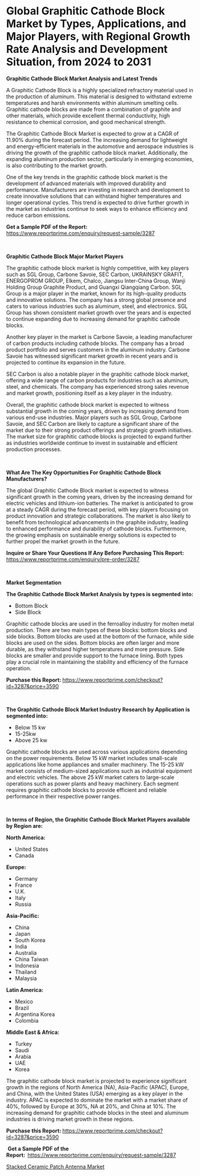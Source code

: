 <p><h1>Global Graphitic Cathode Block Market by Types, Applications, and Major Players, with Regional Growth Rate Analysis and Development Situation, from 2024 to 2031</h1></p><p><strong>Graphitic Cathode Block Market Analysis and Latest Trends</strong></p>
<p><p>A Graphitic Cathode Block is a highly specialized refractory material used in the production of aluminum. This material is designed to withstand extreme temperatures and harsh environments within aluminum smelting cells. Graphitic cathode blocks are made from a combination of graphite and other materials, which provide excellent thermal conductivity, high resistance to chemical corrosion, and good mechanical strength.</p><p>The Graphitic Cathode Block Market is expected to grow at a CAGR of 11.90% during the forecast period. The increasing demand for lightweight and energy-efficient materials in the automotive and aerospace industries is driving the growth of the graphitic cathode block market. Additionally, the expanding aluminum production sector, particularly in emerging economies, is also contributing to the market growth.</p><p>One of the key trends in the graphitic cathode block market is the development of advanced materials with improved durability and performance. Manufacturers are investing in research and development to create innovative solutions that can withstand higher temperatures and longer operational cycles. This trend is expected to drive further growth in the market as industries continue to seek ways to enhance efficiency and reduce carbon emissions.</p></p>
<p><strong>Get a Sample PDF of the Report:&nbsp;</strong> <a href="https://www.reportprime.com/enquiry/request-sample/3287">https://www.reportprime.com/enquiry/request-sample/3287</a></p>
<p>&nbsp;</p>
<p><strong>Graphitic Cathode Block Major Market Players</strong></p>
<p><p>The graphitic cathode block market is highly competitive, with key players such as SGL Group, Carbone Savoie, SEC Carbon, UKRAINSKY GRAFIT, ENERGOPROM GROUP, Elkem, Chalco, Jiangsu Inter-China Group, Wanji Holding Group Graphite Product, and Guangxi Qiangqiang Carbon. SGL Group is a major player in the market, known for its high-quality products and innovative solutions. The company has a strong global presence and caters to various industries such as aluminum, steel, and electronics. SGL Group has shown consistent market growth over the years and is expected to continue expanding due to increasing demand for graphitic cathode blocks.</p><p>Another key player in the market is Carbone Savoie, a leading manufacturer of carbon products including cathode blocks. The company has a broad product portfolio and serves customers in the aluminum industry. Carbone Savoie has witnessed significant market growth in recent years and is projected to continue its expansion in the future.</p><p>SEC Carbon is also a notable player in the graphitic cathode block market, offering a wide range of carbon products for industries such as aluminum, steel, and chemicals. The company has experienced strong sales revenue and market growth, positioning itself as a key player in the industry.</p><p>Overall, the graphitic cathode block market is expected to witness substantial growth in the coming years, driven by increasing demand from various end-use industries. Major players such as SGL Group, Carbone Savoie, and SEC Carbon are likely to capture a significant share of the market due to their strong product offerings and strategic growth initiatives. The market size for graphitic cathode blocks is projected to expand further as industries worldwide continue to invest in sustainable and efficient production processes.</p></p>
<p>&nbsp;</p>
<p><strong>What Are The Key Opportunities For Graphitic Cathode Block Manufacturers?</strong></p>
<p><p>The global Graphitic Cathode Block market is expected to witness significant growth in the coming years, driven by the increasing demand for electric vehicles and lithium-ion batteries. The market is anticipated to grow at a steady CAGR during the forecast period, with key players focusing on product innovation and strategic collaborations. The market is also likely to benefit from technological advancements in the graphite industry, leading to enhanced performance and durability of cathode blocks. Furthermore, the growing emphasis on sustainable energy solutions is expected to further propel the market growth in the future.</p></p>
<p><strong>Inquire or Share Your Questions If Any Before Purchasing This Report:</strong> <a href="https://www.reportprime.com/enquiry/pre-order/3287">https://www.reportprime.com/enquiry/pre-order/3287</a></p>
<p>&nbsp;</p>
<p><strong>Market Segmentation</strong></p>
<p><strong>The Graphitic Cathode Block Market Analysis by types is segmented into:</strong></p>
<p><ul><li>Bottom Block</li><li>Side Block</li></ul></p>
<p><p>Graphitic cathode blocks are used in the ferroalloy industry for molten metal production. There are two main types of these blocks: bottom blocks and side blocks. Bottom blocks are used at the bottom of the furnace, while side blocks are used on the sides. Bottom blocks are often larger and more durable, as they withstand higher temperatures and more pressure. Side blocks are smaller and provide support to the furnace lining. Both types play a crucial role in maintaining the stability and efficiency of the furnace operation.</p></p>
<p><strong>Purchase this Report:&nbsp;</strong><a href="https://www.reportprime.com/checkout?id=3287&price=3590">https://www.reportprime.com/checkout?id=3287&price=3590</a></p>
<p>&nbsp;</p>
<p><strong>The Graphitic Cathode Block Market Industry Research by Application is segmented into:</strong></p>
<p><ul><li>Below 15 kw</li><li>15-25kw</li><li>Above 25 kw</li></ul></p>
<p><p>Graphitic cathode blocks are used across various applications depending on the power requirements. Below 15 kW market includes small-scale applications like home appliances and smaller machinery. The 15-25 kW market consists of medium-sized applications such as industrial equipment and electric vehicles. The above 25 kW market caters to large-scale operations such as power plants and heavy machinery. Each segment requires graphitic cathode blocks to provide efficient and reliable performance in their respective power ranges.</p></p>
<p>&nbsp;</p>
<p><strong>In terms of Region, the Graphitic Cathode Block Market Players available by Region are:</strong></p>
<p>
    <p> <strong> North America: </strong>
        <ul>
            <li>United States</li>
            <li>Canada</li>
        </ul>
        </p> 
    <p> <strong> Europe: </strong>
        <ul>
            <li>Germany</li>
            <li>France</li>
            <li>U.K.</li>
            <li>Italy</li>
            <li>Russia</li>
        </ul>
        </p> 
    <p> <strong> Asia-Pacific: </strong>
        <ul>
            <li>China</li>
            <li>Japan</li>
            <li>South Korea</li>
            <li>India</li>
            <li>Australia</li>
            <li>China Taiwan</li>
            <li>Indonesia</li>
            <li>Thailand</li>
            <li>Malaysia</li>
        </ul>
        </p> 
    <p> <strong> Latin America: </strong>
        <ul>
            <li>Mexico</li>
            <li>Brazil</li>
            <li>Argentina Korea</li>
            <li>Colombia</li>
        </ul>
        </p> 
    <p> <strong> Middle East & Africa: </strong>
        <ul>
            <li>Turkey</li>
            <li>Saudi</li>
            <li>Arabia</li>
            <li>UAE</li>
            <li>Korea</li>
        </ul>
    </p>
    </p>
<p><p>The graphitic cathode block market is projected to experience significant growth in the regions of North America (NA), Asia-Pacific (APAC), Europe, and China, with the United States (USA) emerging as a key player in the industry. APAC is expected to dominate the market with a market share of 40%, followed by Europe at 30%, NA at 20%, and China at 10%. The increasing demand for graphitic cathode blocks in the steel and aluminum industries is driving market growth in these regions.</p></p>
<p><strong>Purchase this Report: </strong><a href="https://www.reportprime.com/checkout?id=3287&price=3590">https://www.reportprime.com/checkout?id=3287&price=3590</a></p>
<p>&nbsp;<strong>Get a Sample PDF of the Report:&nbsp;&nbsp;</strong><a href="https://www.reportprime.com/enquiry/request-sample/3287">https://www.reportprime.com/enquiry/request-sample/3287</a></p>
<p><strong></strong></p>
<p><p><a href="https://github.com/edytherolanlouisejk1miz0wig/Market-Research-Report-List-1/blob/main/stacked-ceramic-patch-antenna-market.md">Stacked Ceramic Patch Antenna Market</a></p></p>